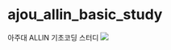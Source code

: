# ajou_allin_basic_study
아주대 ALLIN 기초코딩 스터디
<img src="https://img.shields.io/badge/Python-FFCA28?style=flat-square&logo=python&logoColor=blue"/>

